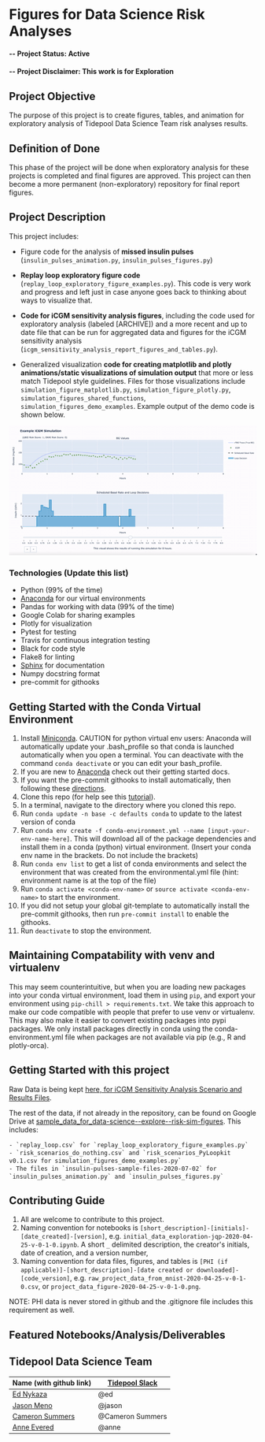 # Figures for Data Science Risk Analyses

#### -- Project Status: Active
#### -- Project Disclaimer: This work is for Exploration
 ## Project Objective
The purpose of this project is to create figures, tables, and animation for exploratory 
analysis of Tidepool Data Science Team risk analyses results. 

## Definition of Done
This phase of the project will be done when exploratory analysis for these projects is completed and final figures are 
approved. This project can then become a more permanent (non-exploratory) repository for final report figures.

## Project Description
This project includes:
- Figure code for the analysis of **missed insulin pulses** (`insulin_pulses_animation.py`, `insulin_pulses_figures.py`)

- **Replay loop exploratory figure code** (`replay_loop_exploratory_figure_examples.py`). 
This code is very work and progress and left just in case anyone goes back to thinking about ways to visualize that.

- **Code for iCGM sensitivity analysis figures**, including the code used for exploratory analysis 
(labeled [ARCHIVE]) and a more recent and up to date file that can be run for aggregated data 
and figures for the iCGM sensitivity analysis (`icgm_sensitivity_analysis_report_figures_and_tables.py`).

- Generalized visualization **code for creating matplotlib and plotly 
animations/static visualizations of simulation output** that more or less match
Tidepool style guidelines. Files for those visualizations include `simulation_figure_matplotlib.py`, `simulation_figure_plotly.py`, 
`simulation_figures_shared_functions`, `simulation_figures_demo_examples`. 
Example output of the demo code is shown below.

![](simulation_example_gif.gif)

### Technologies (Update this list)
* Python (99% of the time)
* [Anaconda](https://www.anaconda.com/) for our virtual environments
* Pandas for working with data (99% of the time)
* Google Colab for sharing examples
* Plotly for visualization
* Pytest for testing
* Travis for continuous integration testing
* Black for code style
* Flake8 for linting
* [Sphinx](https://www.sphinx-doc.org/en/master/) for documentation
* Numpy docstring format
* pre-commit for githooks

## Getting Started with the Conda Virtual Environment
1. Install [Miniconda](https://conda.io/miniconda.html). CAUTION for python virtual env users: Anaconda will automatically update your .bash_profile
so that conda is launched automatically when you open a terminal. You can deactivate with the command `conda deactivate`
or you can edit your bash_profile.
2. If you are new to [Anaconda](https://docs.anaconda.com/anaconda/user-guide/getting-started/)
check out their getting started docs.
3. If you want the pre-commit githooks to install automatically, then following these
[directions](https://pre-commit.com/#automatically-enabling-pre-commit-on-repositories).
4. Clone this repo (for help see this [tutorial](https://help.github.com/articles/cloning-a-repository/)).
5. In a terminal, navigate to the directory where you cloned this repo.
6. Run `conda update -n base -c defaults conda` to update to the latest version of conda
7. Run `conda env create -f conda-environment.yml --name [input-your-env-name-here]`. This will download all of the package dependencies
and install them in a conda (python) virtual environment. (Insert your conda env name in the brackets. Do not include the brackets)
8. Run `conda env list` to get a list of conda environments and select the environment
that was created from the environmental.yml file (hint: environment name is at the top of the file)
9. Run `conda activate <conda-env-name>` or `source activate <conda-env-name>` to start the environment.
10. If you did not setup your global git-template to automatically install the pre-commit githooks, then
run `pre-commit install` to enable the githooks.
11. Run `deactivate` to stop the environment.

## Maintaining Compatability with venv and virtualenv
This may seem counterintuitive, but when you are loading new packages into your conda virtual environment,
load them in using `pip`, and export your environment using `pip-chill > requirements.txt`.
We take this approach to make our code compatible with people that prefer to use venv or virtualenv.
This may also make it easier to convert existing packages into pypi packages. We only install packages directly
in conda using the conda-environment.yml file when packages are not available via pip (e.g., R and plotly-orca).

## Getting Started with this project
Raw Data is being kept [here, for iCGM Sensitivity Analysis Scenario and Results Files](https://drive.google.com/drive/u/2/folders/1QDGB5s8YVw9Iy-P_a0xl8nIZZCRm8E5W).

The rest of the data, if not already in the repository, can be found on Google Drive at
[sample_data_for_data-science--explore--risk-sim-figures](https://drive.google.com/drive/folders/1IFIbc0Z6mOtT-hw6K6obJcd9QaYW1uEG?usp=sharing).
This includes:

    - `replay_loop.csv` for `replay_loop_exploratory_figure_examples.py`
    - `risk_scenarios_do_nothing.csv` and `risk_scenarios_PyLoopkit v0.1.csv for simulation_figures_demo_examples.py`
    - The files in `insulin-pulses-sample-files-2020-07-02` for `insulin_pulses_animation.py` and `insulin_pulses_figures.py`

## Contributing Guide
1. All are welcome to contribute to this project.
1. Naming convention for notebooks is
`[short_description]-[initials]-[date_created]-[version]`,
e.g. `initial_data_exploration-jqp-2020-04-25-v-0-1-0.ipynb`.
A short `_` delimited description, the creator's initials, date of creation, and a version number,
1. Naming convention for data files, figures, and tables is
`[PHI (if applicable)]-[short_description]-[date created or downloaded]-[code_version]`,
e.g. `raw_project_data_from_mnist-2020-04-25-v-0-1-0.csv`,
or `project_data_figure-2020-04-25-v-0-1-0.png`.

NOTE: PHI data is never stored in github and the .gitignore file includes this requirement as well.

## Featured Notebooks/Analysis/Deliverables

## Tidepool Data Science Team
|Name (with github link)    |  [Tidepool Slack](https://tidepoolorg.slack.com/)   |
|---------|-----------------|
|[Ed Nykaza](https://github.com/ed-nykaza)| @ed        |
|[Jason Meno](https://github.com/jameno) |  @jason    |
|[Cameron Summers](https://github.com/scaubrey) |  @Cameron Summers    |
|[Anne Evered](https://github.com/aeevered) |  @anne    |